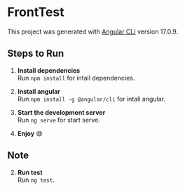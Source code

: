 # FrontTest

This project was generated with [Angular CLI](https://github.com/angular/angular-cli) version 17.0.9.

## Steps to Run

1. **Install dependencies**  
   Run `npm install` for intall dependencies.

1. **Install angular**  
Run `npm install -g @angular/cli` for intall angular.

2. **Start the development server**  
   Run `ng serve` for start serve.

3. **Enjoy** 😅


## Note

2. **Run test**  
   Run `ng test`.

